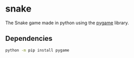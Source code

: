 # snake
The Snake game made in python using the [pygame](https://www.pygame.org) library.

## Dependencies
```Bash
python -m pip install pygame
```